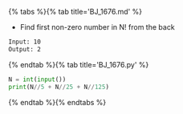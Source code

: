 {% tabs %}{% tab title='BJ_1676.md' %}

* Find first non-zero number in N! from the back

```txt
Input: 10
Output: 2
```

{% endtab %}{% tab title='BJ_1676.py' %}

```py
N = int(input())
print(N//5 + N//25 + N//125)
```

{% endtab %}{% endtabs %}
